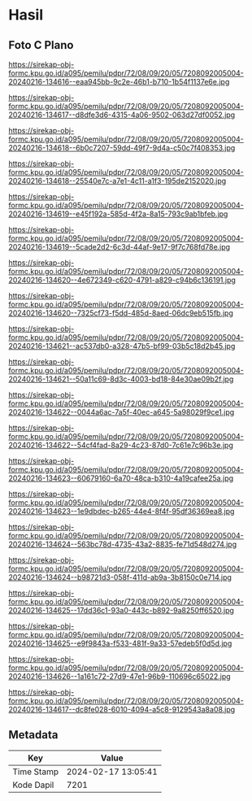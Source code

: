 # Hasil

## Foto C Plano

https://sirekap-obj-formc.kpu.go.id/a095/pemilu/pdpr/72/08/09/20/05/7208092005004-20240216-134616--eaa945bb-9c2e-46b1-b710-1b54f1137e6e.jpg

https://sirekap-obj-formc.kpu.go.id/a095/pemilu/pdpr/72/08/09/20/05/7208092005004-20240216-134617--d8dfe3d6-4315-4a06-9502-063d27df0052.jpg

https://sirekap-obj-formc.kpu.go.id/a095/pemilu/pdpr/72/08/09/20/05/7208092005004-20240216-134618--6b0c7207-59dd-49f7-9d4a-c50c7f408353.jpg

https://sirekap-obj-formc.kpu.go.id/a095/pemilu/pdpr/72/08/09/20/05/7208092005004-20240216-134618--25540e7c-a7e1-4c11-a1f3-195de2152020.jpg

https://sirekap-obj-formc.kpu.go.id/a095/pemilu/pdpr/72/08/09/20/05/7208092005004-20240216-134619--e45f192a-585d-4f2a-8a15-793c9ab1bfeb.jpg

https://sirekap-obj-formc.kpu.go.id/a095/pemilu/pdpr/72/08/09/20/05/7208092005004-20240216-134619--5cade2d2-6c3d-44af-9e17-9f7c768fd78e.jpg

https://sirekap-obj-formc.kpu.go.id/a095/pemilu/pdpr/72/08/09/20/05/7208092005004-20240216-134620--4e672349-c620-4791-a829-c94b6c136191.jpg

https://sirekap-obj-formc.kpu.go.id/a095/pemilu/pdpr/72/08/09/20/05/7208092005004-20240216-134620--7325cf73-f5dd-485d-8aed-06dc9eb515fb.jpg

https://sirekap-obj-formc.kpu.go.id/a095/pemilu/pdpr/72/08/09/20/05/7208092005004-20240216-134621--ac537db0-a328-47b5-bf99-03b5c18d2b45.jpg

https://sirekap-obj-formc.kpu.go.id/a095/pemilu/pdpr/72/08/09/20/05/7208092005004-20240216-134621--50a11c69-8d3c-4003-bd18-84e30ae09b2f.jpg

https://sirekap-obj-formc.kpu.go.id/a095/pemilu/pdpr/72/08/09/20/05/7208092005004-20240216-134622--0044a6ac-7a5f-40ec-a645-5a98029f9ce1.jpg

https://sirekap-obj-formc.kpu.go.id/a095/pemilu/pdpr/72/08/09/20/05/7208092005004-20240216-134622--54cf4fad-8a29-4c23-87d0-7c61e7c96b3e.jpg

https://sirekap-obj-formc.kpu.go.id/a095/pemilu/pdpr/72/08/09/20/05/7208092005004-20240216-134623--60679160-6a70-48ca-b310-4a19cafee25a.jpg

https://sirekap-obj-formc.kpu.go.id/a095/pemilu/pdpr/72/08/09/20/05/7208092005004-20240216-134623--1e9dbdec-b265-44e4-8f4f-95df36369ea8.jpg

https://sirekap-obj-formc.kpu.go.id/a095/pemilu/pdpr/72/08/09/20/05/7208092005004-20240216-134624--563bc78d-4735-43a2-8835-fe71d548d274.jpg

https://sirekap-obj-formc.kpu.go.id/a095/pemilu/pdpr/72/08/09/20/05/7208092005004-20240216-134624--b98721d3-058f-411d-ab9a-3b8150c0e714.jpg

https://sirekap-obj-formc.kpu.go.id/a095/pemilu/pdpr/72/08/09/20/05/7208092005004-20240216-134625--17dd36c1-93a0-443c-b892-9a8250ff6520.jpg

https://sirekap-obj-formc.kpu.go.id/a095/pemilu/pdpr/72/08/09/20/05/7208092005004-20240216-134625--e9f9843a-f533-481f-9a33-57edeb5f0d5d.jpg

https://sirekap-obj-formc.kpu.go.id/a095/pemilu/pdpr/72/08/09/20/05/7208092005004-20240216-134626--1a161c72-27d9-47e1-96b9-110696c65022.jpg

https://sirekap-obj-formc.kpu.go.id/a095/pemilu/pdpr/72/08/09/20/05/7208092005004-20240216-134617--dc8fe028-6010-4094-a5c8-9129543a8a08.jpg


## Metadata

| Key        | Value               |
| ---------- | ------------------- |
| Time Stamp | 2024-02-17 13:05:41 |
| Kode Dapil | 7201                |



